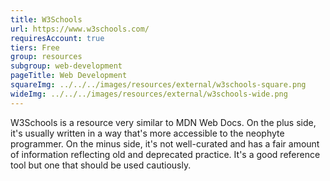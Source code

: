 ```yaml
---
title: W3Schools
url: https://www.w3schools.com/
requiresAccount: true
tiers: Free
group: resources
subgroup: web-development
pageTitle: Web Development
squareImg: ../../../images/resources/external/w3schools-square.png
wideImg: ../../../images/resources/external/w3schools-wide.png
---
```


W3Schools is a resource very similar to MDN Web Docs.  On the plus side, it's usually written in a way that's more accessible to the neophyte programmer.  On the minus side, it's not well-curated and has a fair amount of information reflecting old and deprecated practice.  It's a good reference tool but one that should be used cautiously.